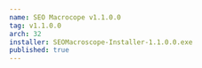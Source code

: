 ```yaml
---
name: SEO Macrocope v1.1.0.0
tag: v1.1.0.0
arch: 32
installer: SEOMacroscope-Installer-1.1.0.0.exe
published: true
---
```


